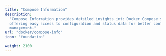 ```yaml
---
title: "Compose Information"
description:
  "Compose Information provides detailed insights into Docker Compose setups,
  offering easy access to configuration and status data for better container
  management."
url: "docker/compose-info"
icon: "foundation"

weight: 2100
---
```

